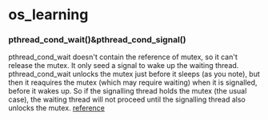 # os_learning

### pthread_cond_wait()&pthread_cond_signal()
pthread_cond_wait doesn't contain the reference of mutex, so it can't release the mutex. It only seed a signal to wake up the 
waiting thread. pthread_cond_wait unlocks the mutex just before it sleeps (as you note), but then it reaquires the mutex (which may require waiting) when it is signalled, before it wakes up. 
So if the signalling thread holds the mutex (the usual case), the waiting thread will not proceed until the signalling thread also unlocks the mutex.
[reference](https://stackoverflow.com/questions/16522858/understanding-of-pthread-cond-wait-and-pthread-cond-signal/16524148)
